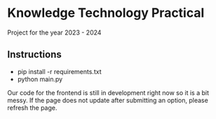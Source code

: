 # Knowledge Technology Practical

Project for the year 2023 - 2024

## Instructions

- pip install -r requirements.txt
- python main.py

Our code for the frontend is still in development right now so it is a bit messy. If the page does not update after submitting an option, please refresh the page.
